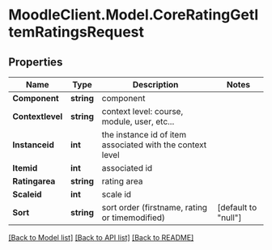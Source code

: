 # MoodleClient.Model.CoreRatingGetItemRatingsRequest

## Properties

Name | Type | Description | Notes
------------ | ------------- | ------------- | -------------
**Component** | **string** | component | 
**Contextlevel** | **string** | context level: course, module, user, etc... | 
**Instanceid** | **int** | the instance id of item associated with the context level | 
**Itemid** | **int** | associated id | 
**Ratingarea** | **string** | rating area | 
**Scaleid** | **int** | scale id | 
**Sort** | **string** | sort order (firstname, rating or timemodified) | [default to "null"]

[[Back to Model list]](../README.md#documentation-for-models) [[Back to API list]](../README.md#documentation-for-api-endpoints) [[Back to README]](../README.md)


